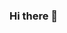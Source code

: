 ### Hi there 👋

<!--
**jcbeverly/jcbeverly** is a ✨ _special_ ✨ repository because its `README.md` (this file) appears on your GitHub profile.



- 🔭 I’m currently working on Computer Science as my Major
- 💬 Ask me about numismatics
- 📫 How to reach me: On this webpage:adorableminiaturepoodles.square.site
- ⚡ Fun fact: Love hiking, the outdoors,and spending time with friends, family, and God
-->
